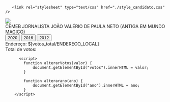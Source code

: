 <head>

       <link rel="stylesheet" type="text/css" href="./style_candidato.css" />

  </head>
  <body>
      <div id="corpo">
         <img src="itapevi\teco.jpeg">
          <div id="texto">
              <div id ="n_local">CEMEB JORNALISTA JOÃO VALÉRIO DE PAULA NETO (ANTIGA EM MUNDO MAGICO)</div>
             <div id="button"> <button onclick="alterarVotos('$[votos_total/total_votos_20]');alterarano('2020')" size =>2020</button>  
    <button onclick="alterarVotos('$[votos_total/total_votos_16]');alterarano('2016')">2016</button>
    <button id = 'a2012' onclick="alterarVotos('$[votos_total/total_votos_12]');alterarano('2012')">2012</button></div>
              <div id="endereco">Endereço: $[votos_total/ENDERECO_LOCAL]</div>
              <div id="qnt_votos">Total de votos: <span id="votos"></span></div>
          </div>
          </div>

          <script>
            function alterarVotos(valor) {
                document.getElementById("votos").innerHTML = valor;
            }
    
            function alterarano(ano) {
                document.getElementById("ano").innerHTML = ano;
            }
        </script>
  </body>
